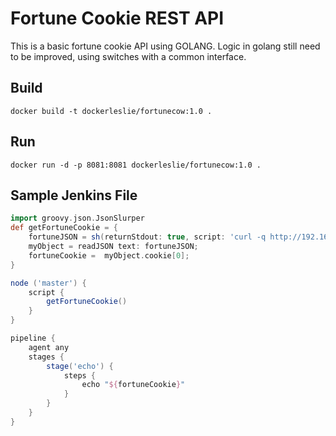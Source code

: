 # Fortune Cookie REST API

This is a basic fortune cookie API using GOLANG. Logic in golang still need to be improved, using switches with a common interface.


## Build
`docker build -t dockerleslie/fortunecow:1.0 .`

## Run
`docker run -d -p 8081:8081 dockerleslie/fortunecow:1.0 .`


## Sample Jenkins File
```groovy
import groovy.json.JsonSlurper
def getFortuneCookie = {
    fortuneJSON = sh(returnStdout: true, script: 'curl -q http://192.168.1.100:8081/tuxtips')
    myObject = readJSON text: fortuneJSON;
    fortuneCookie =  myObject.cookie[0];
}

node ('master') {
    script {
        getFortuneCookie()
    }
}

pipeline {
    agent any
    stages {
        stage('echo') {
            steps {
                echo "${fortuneCookie}"
            }
        }
    }
}
```

